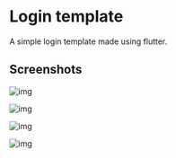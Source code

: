 # Login template

A simple login template made using flutter.

## Screenshots

![img](https://i.imgur.com/oAUhdQO.png)

![img](https://i.imgur.com/conAC90.png)

![img](https://i.imgur.com/pQsJSTS.png)

![img](https://i.imgur.com/lBRl6a5.png)